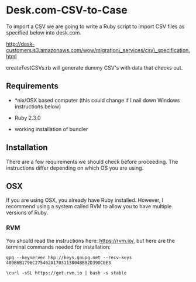Desk.com-CSV-to-Case
====================

To import a CSV we are going to write a Ruby script to import CSV files as
specified below into desk.com.

http://desk-customers.s3.amazonaws.com/wow/migration\_services/csv\_specification.html

createTestCSVs.rb will generate dummy CSV's with data that checks out.

Requirements
------------

-   \*nix/OSX based computer (this could change if I nail down Windows
    instructions below)

-   Ruby 2.3.0

-   working installation of bundler

Installation
------------

There are a few requirements we should check before proceeding. The instructions
differ depending on which OS you are using.

OSX
---

If you are using OSX, you already have Ruby installed.  However, I recommend
using a system called RVM to allow you to have multiple versions of Ruby.

### RVM

You should read the instructions here: <https://rvm.io/>, but here are the
terminal commands needed for installation:

~~~~~~~~~~~~~~~~~~~~~~~~~~~~~~~~~~~~~~~~~~~~~~~~~~~~~~~~~~~~~~~~~~~~~~~~~~~~~~~~
gpg --keyserver hkp://keys.gnupg.net --recv-keys 409B6B1796C275462A1703113804BB82D39DC0E3
~~~~~~~~~~~~~~~~~~~~~~~~~~~~~~~~~~~~~~~~~~~~~~~~~~~~~~~~~~~~~~~~~~~~~~~~~~~~~~~~

~~~~~~~~~~~~~~~~~~~~~~~~~~~~~~~~~~~~~~~~~~~~~~~~~~~~~~~~~~~~~~~~~~~~~~~~~~~~~~~~
\curl -sSL https://get.rvm.io | bash -s stable
~~~~~~~~~~~~~~~~~~~~~~~~~~~~~~~~~~~~~~~~~~~~~~~~~~~~~~~~~~~~~~~~~~~~~~~~~~~~~~~~

